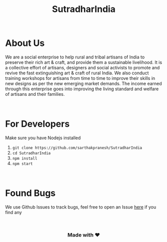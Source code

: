 <div align="center">

# SutradharIndia

</div>

<br />

# About Us

We are a social enterprise to help rural and tribal artisans of India to preserve their rich art & craft, and provide them a sustainable livelihood. It is a collective effort of artisans, designers and social activists to promote and revive the fast extinguishing art & craft of rural India. We also conduct training workshops for artisans from time to time to improve their skills in new designs as per the new emerging market demands. The income earned through this enterprise goes into improving the living standard and welfare of artisans and their families.

<br />

# For Developers
Make sure you have Nodejs installed
1. `git clone https://github.com/sarthakpranesh/SutradharIndia`
2. `cd SutradharIndia`
3. `npm install`
4. `npm start`

<br />

# Found Bugs 
We use Github Issues to track bugs, feel free to open an Issue [here](https://github.com/sarthakpranesh/SutradharIndia/issues) if you find any

<br />

<div align="center">

### Made with ❤️

</div>